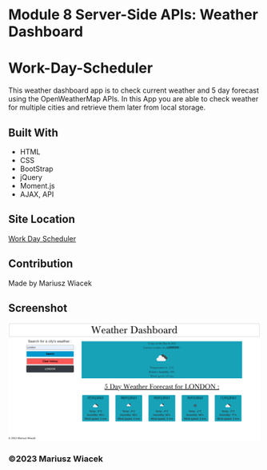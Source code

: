 # Module 8 Server-Side APIs: Weather Dashboard

# Work-Day-Scheduler

This weather dashboard app is to check current weather and 5 day forecast using the OpenWeatherMap APIs. 
In this App you are able to check weather for multiple cities and retrieve them later from local storage.

## Built With
* HTML
* CSS
* BootStrap
* jQuery
* Moment.js
* AJAX, API

## Site Location
[Work Day Scheduler](https://mariuszwiacek.github.io/Weather-Dashboard)

## Contribution
Made by Mariusz Wiacek


## Screenshot

![screenshot](images/screenshot.png)

### ©️2023 Mariusz Wiacek
